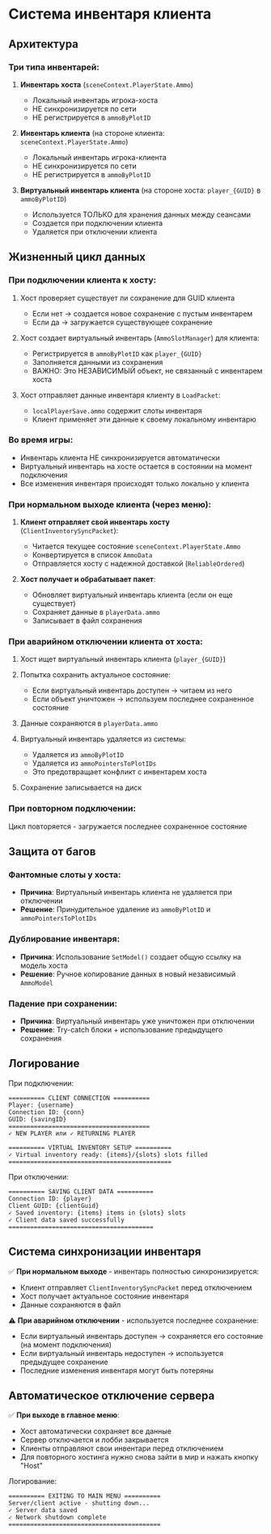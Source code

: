 # Система инвентаря клиента

## Архитектура

### Три типа инвентарей:

1. **Инвентарь хоста** (`sceneContext.PlayerState.Ammo`)
   - Локальный инвентарь игрока-хоста
   - НЕ синхронизируется по сети
   - НЕ регистрируется в `ammoByPlotID`

2. **Инвентарь клиента** (на стороне клиента: `sceneContext.PlayerState.Ammo`)
   - Локальный инвентарь игрока-клиента
   - НЕ синхронизируется по сети
   - НЕ регистрируется в `ammoByPlotID`

3. **Виртуальный инвентарь клиента** (на стороне хоста: `player_{GUID}` в `ammoByPlotID`)
   - Используется ТОЛЬКО для хранения данных между сеансами
   - Создается при подключении клиента
   - Удаляется при отключении клиента

## Жизненный цикл данных

### При подключении клиента к хосту:

1. Хост проверяет существует ли сохранение для GUID клиента
   - Если нет → создается новое сохранение с пустым инвентарем
   - Если да → загружается существующее сохранение

2. Хост создает виртуальный инвентарь (`AmmoSlotManager`) для клиента:
   - Регистрируется в `ammoByPlotID` как `player_{GUID}`
   - Заполняется данными из сохранения
   - ВАЖНО: Это НЕЗАВИСИМЫЙ объект, не связанный с инвентарем хоста

3. Хост отправляет данные инвентаря клиенту в `LoadPacket`:
   - `localPlayerSave.ammo` содержит слоты инвентаря
   - Клиент применяет эти данные к своему локальному инвентарю

### Во время игры:

- Инвентарь клиента НЕ синхронизируется автоматически
- Виртуальный инвентарь на хосте остается в состоянии на момент подключения
- Все изменения инвентаря происходят только локально у клиента

### При нормальном выходе клиента (через меню):

1. **Клиент отправляет свой инвентарь хосту** (`ClientInventorySyncPacket`):
   - Читается текущее состояние `sceneContext.PlayerState.Ammo`
   - Конвертируется в список `AmmoData`
   - Отправляется хосту с надежной доставкой (`ReliableOrdered`)

2. **Хост получает и обрабатывает пакет**:
   - Обновляет виртуальный инвентарь клиента (если он еще существует)
   - Сохраняет данные в `playerData.ammo`
   - Записывает в файл сохранения

### При аварийном отключении клиента от хоста:

1. Хост ищет виртуальный инвентарь клиента (`player_{GUID}`)

2. Попытка сохранить актуальное состояние:
   - Если виртуальный инвентарь доступен → читаем из него
   - Если объект уничтожен → используем последнее сохраненное состояние

3. Данные сохраняются в `playerData.ammo`

4. Виртуальный инвентарь удаляется из системы:
   - Удаляется из `ammoByPlotID`
   - Удаляется из `ammoPointersToPlotIDs`
   - Это предотвращает конфликт с инвентарем хоста

5. Сохранение записывается на диск

### При повторном подключении:

Цикл повторяется - загружается последнее сохраненное состояние

## Защита от багов

### Фантомные слоты у хоста:
- **Причина**: Виртуальный инвентарь клиента не удаляется при отключении
- **Решение**: Принудительное удаление из `ammoByPlotID` и `ammoPointersToPlotIDs`

### Дублирование инвентаря:
- **Причина**: Использование `SetModel()` создает общую ссылку на модель хоста
- **Решение**: Ручное копирование данных в новый независимый `AmmoModel`

### Падение при сохранении:
- **Причина**: Виртуальный инвентарь уже уничтожен при отключении
- **Решение**: Try-catch блоки + использование предыдущего сохранения

## Логирование

При подключении:
```
========== CLIENT CONNECTION ==========
Player: {username}
Connection ID: {conn}
GUID: {savingID}
=======================================
✓ NEW PLAYER или ✓ RETURNING PLAYER

========== VIRTUAL INVENTORY SETUP ==========
✓ Virtual inventory ready: {items}/{slots} slots filled
=============================================
```

При отключении:
```
========== SAVING CLIENT DATA ==========
Connection ID: {player}
Client GUID: {clientGuid}
✓ Saved inventory: {items} items in {slots} slots
✓ Client data saved successfully
========================================
```

## Система синхронизации инвентаря

✅ **При нормальном выходе** - инвентарь полностью синхронизируется:
- Клиент отправляет `ClientInventorySyncPacket` перед отключением
- Хост получает актуальное состояние инвентаря
- Данные сохраняются в файл

⚠️ **При аварийном отключении** - используется последнее сохранение:
- Если виртуальный инвентарь доступен → сохраняется его состояние (на момент подключения)
- Если виртуальный инвентарь недоступен → используется предыдущее сохранение
- Последние изменения инвентаря могут быть потеряны

## Автоматическое отключение сервера

✅ **При выходе в главное меню**:
- Хост автоматически сохраняет все данные
- Сервер отключается и лобби закрывается
- Клиенты отправляют свои инвентари перед отключением
- Для повторного хостинга нужно снова зайти в мир и нажать кнопку "Host"

Логирование:
```
========== EXITING TO MAIN MENU ==========
Server/client active - shutting down...
✓ Server data saved
✓ Network shutdown complete
==========================================
```

